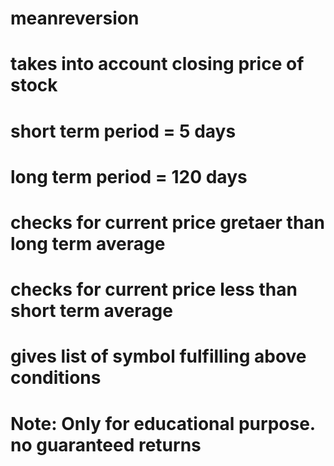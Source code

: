 # meanreversion
# takes into account closing price of stock
# short term period = 5 days
# long term period = 120 days
# checks for current price gretaer than long term average
# checks for current price less than short term average
# gives list of symbol fulfilling above conditions
# Note: Only for educational purpose. no guaranteed returns
